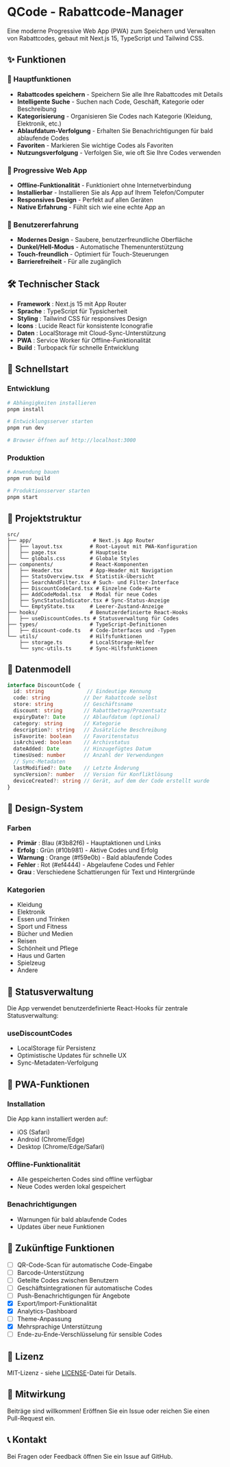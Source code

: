 
# QCode - Rabattcode-Manager

Eine moderne Progressive Web App (PWA) zum Speichern und Verwalten von Rabattcodes, gebaut mit Next.js 15, TypeScript und Tailwind CSS.

## ✨ Funktionen

### 🎯 Hauptfunktionen
- **Rabattcodes speichern** - Speichern Sie alle Ihre Rabattcodes mit Details
- **Intelligente Suche** - Suchen nach Code, Geschäft, Kategorie oder Beschreibung
- **Kategorisierung** - Organisieren Sie Codes nach Kategorie (Kleidung, Elektronik, etc.)
- **Ablaufdatum-Verfolgung** - Erhalten Sie Benachrichtigungen für bald ablaufende Codes
- **Favoriten** - Markieren Sie wichtige Codes als Favoriten
- **Nutzungsverfolgung** - Verfolgen Sie, wie oft Sie Ihre Codes verwenden

### 📱 Progressive Web App
- **Offline-Funktionalität** - Funktioniert ohne Internetverbindung
- **Installierbar** - Installieren Sie als App auf Ihrem Telefon/Computer
- **Responsives Design** - Perfekt auf allen Geräten
- **Native Erfahrung** - Fühlt sich wie eine echte App an

### 🎨 Benutzererfahrung
- **Modernes Design** - Saubere, benutzerfreundliche Oberfläche
- **Dunkel/Hell-Modus** - Automatische Themenunterstützung
- **Touch-freundlich** - Optimiert für Touch-Steuerungen
- **Barrierefreiheit** - Für alle zugänglich

## 🛠️ Technischer Stack

- **Framework** : Next.js 15 mit App Router
- **Sprache** : TypeScript für Typsicherheit
- **Styling** : Tailwind CSS für responsives Design
- **Icons** : Lucide React für konsistente Iconografie
- **Daten** : LocalStorage mit Cloud-Sync-Unterstützung
- **PWA** : Service Worker für Offline-Funktionalität
- **Build** : Turbopack für schnelle Entwicklung

## 🚀 Schnellstart

### Entwicklung
```bash
# Abhängigkeiten installieren
pnpm install

# Entwicklungsserver starten
pnpm run dev

# Browser öffnen auf http://localhost:3000
```

### Produktion
```bash
# Anwendung bauen
pnpm run build

# Produktionsserver starten
pnpm start
```

## 📁 Projektstruktur

```
src/
├── app/                    # Next.js App Router
│   ├── layout.tsx         # Root-Layout mit PWA-Konfiguration
│   ├── page.tsx           # Hauptseite
│   └── globals.css        # Globale Styles
├── components/            # React-Komponenten
│   ├── Header.tsx         # App-Header mit Navigation
│   ├── StatsOverview.tsx  # Statistik-Übersicht
│   ├── SearchAndFilter.tsx # Such- und Filter-Interface
│   ├── DiscountCodeCard.tsx # Einzelne Code-Karte
│   ├── AddCodeModal.tsx   # Modal für neue Codes
│   ├── SyncStatusIndicator.tsx # Sync-Status-Anzeige
│   └── EmptyState.tsx     # Leerer-Zustand-Anzeige
├── hooks/                 # Benutzerdefinierte React-Hooks
│   ├── useDiscountCodes.ts # Statusverwaltung für Codes
├── types/                 # TypeScript-Definitionen
│   ├── discount-code.ts   # Code-Interfaces und -Typen
└── utils/                 # Hilfsfunktionen
    ├── storage.ts         # LocalStorage-Helfer
    └── sync-utils.ts      # Sync-Hilfsfunktionen
```

## 💾 Datenmodell

```typescript
interface DiscountCode {
  id: string              // Eindeutige Kennung
  code: string           // Der Rabattcode selbst
  store: string          // Geschäftsname
  discount: string       // Rabattbetrag/Prozentsatz
  expiryDate?: Date      // Ablaufdatum (optional)
  category: string       // Kategorie
  description?: string   // Zusätzliche Beschreibung
  isFavorite: boolean    // Favoritenstatus
  isArchived: boolean    // Archivstatus
  dateAdded: Date        // Hinzugefügtes Datum
  timesUsed: number      // Anzahl der Verwendungen
  // Sync-Metadaten
  lastModified?: Date    // Letzte Änderung
  syncVersion?: number   // Version für Konfliktlösung
  deviceCreated?: string // Gerät, auf dem der Code erstellt wurde
}
```

## 🎨 Design-System

### Farben
- **Primär** : Blau (#3b82f6) - Hauptaktionen und Links
- **Erfolg** : Grün (#10b981) - Aktive Codes und Erfolg
- **Warnung** : Orange (#f59e0b) - Bald ablaufende Codes
- **Fehler** : Rot (#ef4444) - Abgelaufene Codes und Fehler
- **Grau** : Verschiedene Schattierungen für Text und Hintergründe

### Kategorien
- Kleidung
- Elektronik
- Essen und Trinken
- Sport und Fitness
- Bücher und Medien
- Reisen
- Schönheit und Pflege
- Haus und Garten
- Spielzeug
- Andere

## 🔄 Statusverwaltung

Die App verwendet benutzerdefinierte React-Hooks für zentrale Statusverwaltung:

### useDiscountCodes
- LocalStorage für Persistenz
- Optimistische Updates für schnelle UX
- Sync-Metadaten-Verfolgung

## 📱 PWA-Funktionen

### Installation
Die App kann installiert werden auf:
- iOS (Safari)
- Android (Chrome/Edge)
- Desktop (Chrome/Edge/Safari)

### Offline-Funktionalität
- Alle gespeicherten Codes sind offline verfügbar
- Neue Codes werden lokal gespeichert

### Benachrichtigungen
- Warnungen für bald ablaufende Codes
- Updates über neue Funktionen

## 🎯 Zukünftige Funktionen

- [ ] QR-Code-Scan für automatische Code-Eingabe
- [ ] Barcode-Unterstützung
- [ ] Geteilte Codes zwischen Benutzern
- [ ] Geschäftsintegrationen für automatische Codes
- [ ] Push-Benachrichtigungen für Angebote
- [x] Export/Import-Funktionalität
- [x] Analytics-Dashboard
- [ ] Theme-Anpassung
- [x] Mehrsprachige Unterstützung
- [ ] Ende-zu-Ende-Verschlüsselung für sensible Codes

## 📄 Lizenz

MIT-Lizenz - siehe [LICENSE](LICENSE)-Datei für Details.

## 🤝 Mitwirkung

Beiträge sind willkommen! Eröffnen Sie ein Issue oder reichen Sie einen Pull-Request ein.

## 📞 Kontakt

Bei Fragen oder Feedback öffnen Sie ein Issue auf GitHub.